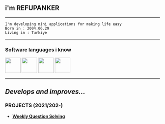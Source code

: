 ## i'm REFUPANKER
---
```
I'm developing mini applications for making life easy
Born in : 2004.06.29
Living in : Turkiye
``` 
---
###  Software languages i know 
<div>
<img width="50" height="50" src="https://static.cdnlogo.com/logos/c/27/c.svg"/>
<img width="50" height="50" src="https://freepikpsd.com/file/2019/10/java-logo-png-transparent-background-2-Transparent-Images.png"/>
<img width="50" height="50" src="https://brandslogos.com/wp-content/uploads/images/large/python-logo.png"/>
<img width="50" height="50" src="https://toppng.com/uploads/preview/javascript-logo-computerprogrammieren-scripting-sprache-javascript-logo-vector-11563550683rpjrwlwbux.png"/>
</div>

---
_Develops and improves..._
---
### PROJECTS (2021/202-)
- [**Weekly Question Solving**](https://WeeklyQuestionSolvingSite1.pactrefupanker.repl.co)
